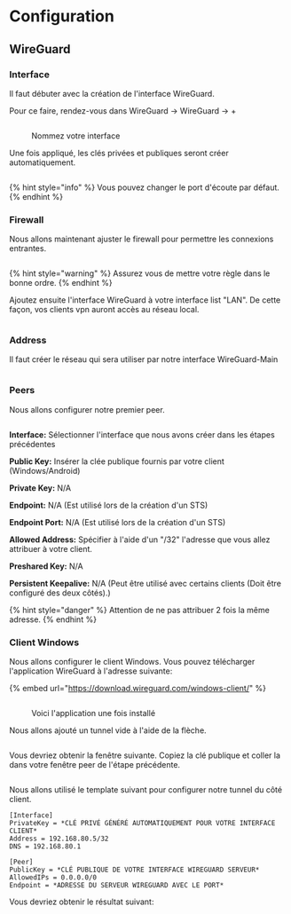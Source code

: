 # Configuration

## WireGuard

### Interface

Il faut débuter avec la création de l'interface WireGuard.&#x20;

Pour ce faire, rendez-vous dans WireGuard -> WireGuard -> +

<figure><img src="../.gitbook/assets/image (52).png" alt=""><figcaption><p>Nommez votre interface</p></figcaption></figure>

Une fois appliqué, les clés privées et publiques seront créer automatiquement.

<figure><img src="../.gitbook/assets/image (53).png" alt=""><figcaption></figcaption></figure>

{% hint style="info" %}
Vous pouvez changer le port d'écoute par défaut.
{% endhint %}

### Firewall

Nous allons maintenant ajuster le firewall pour permettre les connexions entrantes.

<figure><img src="../.gitbook/assets/image (54).png" alt=""><figcaption></figcaption></figure>

{% hint style="warning" %}
Assurez vous de mettre votre règle dans le bonne ordre.
{% endhint %}

Ajoutez ensuite l'interface WireGuard à votre interface list "LAN". De cette façon, vos clients vpn auront accès au réseau local.

<figure><img src="../.gitbook/assets/image (62).png" alt=""><figcaption></figcaption></figure>

### Address

Il faut créer le réseau qui sera utiliser par notre interface WireGuard-Main

<figure><img src="../.gitbook/assets/image (55).png" alt=""><figcaption></figcaption></figure>

### Peers

Nous allons configurer notre premier peer.&#x20;

<figure><img src="../.gitbook/assets/image (56).png" alt=""><figcaption></figcaption></figure>

**Interface:**  Sélectionner l'interface que nous avons créer dans les étapes précédentes

**Public Key:** Insérer la clée publique fournis par votre client (Windows/Android)

**Private Key:** N/A

**Endpoint:**  N/A (Est utilisé lors de la création d'un STS)

**Endpoint Port:**  N/A (Est utilisé lors de la création d'un STS)

**Allowed Address:** Spécifier à l'aide d'un "/32" l'adresse que vous allez attribuer à votre client.

**Preshared Key:** N/A

**Persistent Keepalive:** N/A (Peut être utilisé avec certains clients (Doit être configuré des deux côtés).)

{% hint style="danger" %}
Attention de ne pas attribuer 2 fois la même adresse.
{% endhint %}

### Client Windows

Nous allons configurer le client Windows. Vous pouvez télécharger l'application WireGuard à l'adresse suivante:

{% embed url="https://download.wireguard.com/windows-client/" %}

<figure><img src="../.gitbook/assets/image (57).png" alt=""><figcaption><p>Voici l'application une fois installé</p></figcaption></figure>

Nous allons ajouté un tunnel vide à l'aide de la flèche.

<figure><img src="../.gitbook/assets/image (58).png" alt=""><figcaption></figcaption></figure>

Vous devriez obtenir la fenêtre suivante. Copiez la clé publique et coller la dans votre fenêtre peer de l'étape précédente.

<figure><img src="../.gitbook/assets/image (60).png" alt=""><figcaption></figcaption></figure>

Nous allons utilisé le template suivant pour configurer notre tunnel du côté client.

```wiki
[Interface]
PrivateKey = *CLÉ PRIVÉ GÉNÉRÉ AUTOMATIQUEMENT POUR VOTRE INTERFACE CLIENT*
Address = 192.168.80.5/32
DNS = 192.168.80.1

[Peer]
PublicKey = *CLÉ PUBLIQUE DE VOTRE INTERFACE WIREGUARD SERVEUR*
AllowedIPs = 0.0.0.0/0
Endpoint = *ADRESSE DU SERVEUR WIREGUARD AVEC LE PORT*

```

Vous devriez obtenir le résultat suivant:

<figure><img src="../.gitbook/assets/image (61).png" alt=""><figcaption></figcaption></figure>
